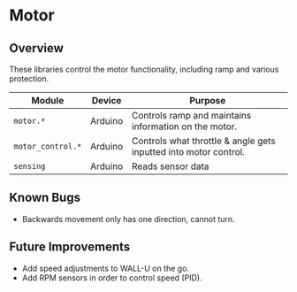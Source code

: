 # Motor

## Overview
These libraries control the motor functionality, including ramp and various protection.

| Module | Device | Purpose |
| ------ | ------ | ------- |
| `motor.*` | Arduino | Controls ramp and maintains information on the motor.|
| `motor_control.*` | Arduino | Controls what throttle & angle gets inputted into motor control.|
| `sensing` | Arduino | Reads sensor data|

## Known Bugs
- Backwards movement only has one direction, cannot turn.

## Future Improvements
- Add speed adjustments to WALL-U on the go.
- Add RPM sensors in order to control speed (PID).
